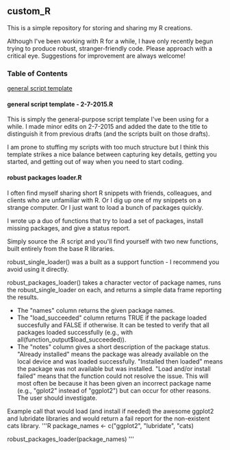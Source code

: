 ## custom_R
This is a simple repository for storing and sharing my R creations. 

Although I've been working with R for a while, I have only recently begun trying to produce robust, stranger-friendly code. Please approach with a critical eye. Suggestions for improvement are always welcome!

### Table of Contents
[general script template](#general-script-template)

#### general script template - 2-7-2015.R
<a id = "general-script-template"></a>

This is simply the general-purpose script template I've been using for a while. I made minor edits on 2-7-2015 and added the date to the title to distinguish it from previous drafts (and the scripts built on those drafts).

I am prone to stuffing my scripts with too much structure but I think this template strikes a nice balance between capturing key details, getting you started, and getting out of way when you need to start coding.

#### robust packages loader.R

I often find myself sharing short R snippets with friends, colleagues, and clients who are unfamiliar with R. Or I dig up one of my snippets on a strange computer. Or I just want to load a bunch of packages quickly. 

I wrote up a duo of functions that try to load a set of packages, install missing packages, and give a status report. 

Simply source the .R script and you'll find yourself with two new functions, built entirely from the base R libraries. 

robust_single_loader() was a built as a support function - I recommend you avoid using it directly.

robust_packages_loader() takes a character vector of package names, runs the robust_single_loader on each, and returns a simple data frame reporting the results. 

- The "names" column returns the given package names.
- The "load_succeeded" column returns TRUE if the package loaded succesfully and FALSE if otherwise. It can be tested to verify that all packages loaded successfully (e.g., with all(function_output$load_succeeded)).
- The "notes" column gives a short description of the package status. "Already installed" means the package was already available on the local device and was loaded successfully. "Installed then loaded" means the package was not available but was installed. "Load and/or install failed" means that the function could not resolve the issue. This will most often be because it has been given an incorrect package name (e.g., "gplot2" instead of "ggplot2") but can occur for other reasons. The user should investigate.

Example call that would load (and install if needed) the awesome ggplot2 and lubridate libraries and would return a fail report for the non-existent cats library.
'''R
package_names <- c("ggplot2", "lubridate", "cats)

robust_packages_loader(package_names)
'''
